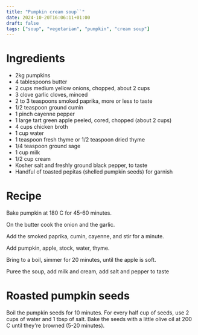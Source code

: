 ```yaml
---
title: "Pumpkin cream soup``"
date: 2024-10-20T16:06:11+01:00
draft: false
tags: ["soup", "vegetarian", "pumpkin", "cream soup"]
---
```


# Ingredients

 - 2kg pumpkins
 - 4 tablespoons butter
 - 2 cups medium yellow onions, chopped, about 2 cups
 - 3 clove garlic cloves, minced
 - 2 to 3 teaspoons smoked paprika, more or less to taste
 - 1/2 teaspoon ground cumin
 - 1 pinch cayenne pepper
 - 1 large tart green apple peeled, cored, chopped (about 2 cups)
 - 4 cups chicken broth
 - 1 cup water
 - 1 teaspoon fresh thyme or 1/2 teaspoon dried thyme
 - 1/4 teaspoon ground sage
 - 1 cup milk
 - 1/2 cup cream
 - Kosher salt and freshly ground black pepper, to taste
 - Handful of toasted pepitas (shelled pumpkin seeds) for garnish

# Recipe

Bake pumpkin at 180 C for 45-60 minutes.

On the butter cook the onion and the garlic.

Add the smoked paprika, cumin, cayenne, and stir for a minute.

Add pumpkin, apple, stock, water, thyme.

Bring to a boil, simmer for 20 minutes, until the apple is soft.

Puree the soup, add milk and cream, add salt and pepper to taste

# Roasted pumpkin seeds

Boil the pumpkin seeds for 10 minutes. For every half cup of seeds, use 2 cups of water and 1 tbsp of salt.
Bake the seeds with a little olive oil at 200 C until they're browned (5-20 minutes).

